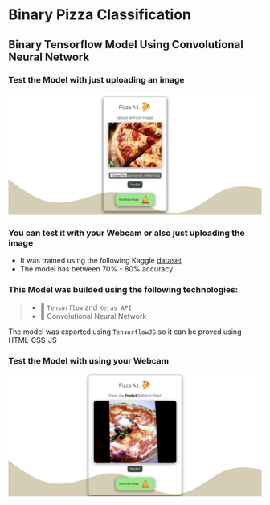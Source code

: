 # Binary Pizza Classification

## Binary Tensorflow Model Using Convolutional Neural Network

### Test the Model with just uploading an image
<img src="./previews/preview_1.png" width="800"/>

### You can test it with your Webcam or also just uploading the image
- It was trained using the following Kaggle [dataset](https://www.kaggle.com/datasets/carlosrunner/pizza-not-pizza)
- The model has between 70% - 80% accuracy
### This Model was builded using the following technologies:
> - 📌 `Tensorflow` and `Keras API`
> - 📌 Convolutional Neural Network

The model was exported using `TensorflowJS` so it can be proved using HTML-CSS-JS 

### Test the Model with using your Webcam
<img src="./previews/preview_2.png" width="800"/> 


